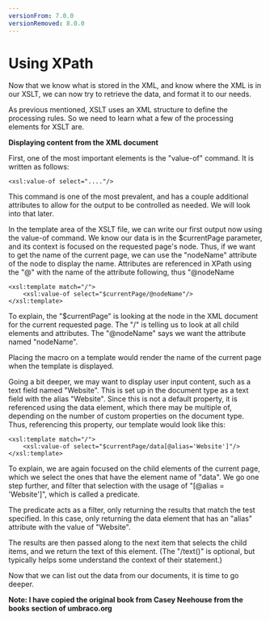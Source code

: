 ```yaml
---
versionFrom: 7.0.0
versionRemoved: 8.0.0
---
```


# Using XPath
Now that we know what is stored in the XML, and know where the XML is in our XSLT, we can now try to retrieve the data, and format it to our needs.

As previous mentioned, XSLT uses an XML structure to define the processing rules.  So we need to learn what a few of the processing elements for XSLT are.

**Displaying content from the XML document**

First, one of the most important elements is the "value-of" command.  It is written as follows:

    <xsl:value-of select="...."/>

This command is one of the most prevalent, and has a couple additional attributes to allow for the output to be controlled as needed.  We will look into that later.

In the template area of the XSLT file, we can write our first output now using the value-of  command.  We know our data is in the $currentPage parameter, and its context is focused on the requested page's node.  Thus, if we want to get the name of the current page, we can use the "nodeName" attribute of the node to display the name.  Attributes are referenced in XPath using the "@" with the name of the attribute following, thus "@nodeName

    <xsl:template match="/">
        <xsl:value-of select="$currentPage/@nodeName"/>
    </xsl:template>

To explain, the "$currentPage" is looking at the node in the XML document for the current requested page.  The "/" is telling us to look at all child elements and attributes.  The "@nodeName" says we want the attribute named "nodeName".

Placing the macro on a template would render the name of the current page when the template is displayed.

Going a bit deeper, we may want to display user input content, such as a text field named "Website".  This is set up in the document type as a text field with the alias "Website".  Since this is not a default property, it is referenced using the data element, which there may be multiple of, depending on the number of custom properties on the document type.  Thus, referencing this property, our template would look like this:

    <xsl:template match="/">
        <xsl:value-of select="$currentPage/data[@alias='Website']"/>
    </xsl:template>

To explain, we are again focused on the child elements of the current page, which we select the ones that have the element name of "data".  We go one step further, and filter that selection with the usage of "[@alias = 'Website']", which is called a predicate.

The predicate acts as a filter, only returning the results that match the test specified.  In this case, only returning the data element that has an "alias" attribute with the value of "Website".

The results are then passed along to the next item that selects the child items, and we return the text of this element.  (The "/text()" is optional, but typically helps some understand the context of their statement.)

Now that we can list out the data from our documents, it is time to go deeper.

**Note: I have copied the original book from Casey Neehouse from the books section of umbraco.org**

